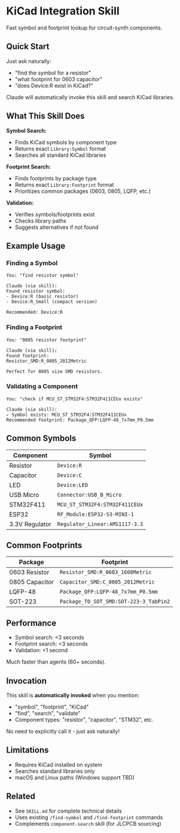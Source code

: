 # KiCad Integration Skill

Fast symbol and footprint lookup for circuit-synth components.

## Quick Start

Just ask naturally:
- "find the symbol for a resistor"
- "what footprint for 0603 capacitor"
- "does Device:R exist in KiCad?"

Claude will automatically invoke this skill and search KiCad libraries.

## What This Skill Does

**Symbol Search:**
- Finds KiCad symbols by component type
- Returns exact `Library:Symbol` format
- Searches all standard KiCad libraries

**Footprint Search:**
- Finds footprints by package type
- Returns exact `Library:Footprint` format
- Prioritizes common packages (0603, 0805, LQFP, etc.)

**Validation:**
- Verifies symbols/footprints exist
- Checks library paths
- Suggests alternatives if not found

## Example Usage

### Finding a Symbol
```
You: "find resistor symbol"

Claude (via skill):
Found resistor symbol:
- Device:R (basic resistor)
- Device:R_Small (compact version)

Recommended: Device:R
```

### Finding a Footprint
```
You: "0805 resistor footprint"

Claude (via skill):
Found footprint:
Resistor_SMD:R_0805_2012Metric

Perfect for 0805 size SMD resistors.
```

### Validating a Component
```
You: "check if MCU_ST_STM32F4:STM32F411CEUx exists"

Claude (via skill):
✓ Symbol exists: MCU_ST_STM32F4:STM32F411CEUx
Recommended footprint: Package_QFP:LQFP-48_7x7mm_P0.5mm
```

## Common Symbols

| Component | Symbol |
|-----------|--------|
| Resistor | `Device:R` |
| Capacitor | `Device:C` |
| LED | `Device:LED` |
| USB Micro | `Connector:USB_B_Micro` |
| STM32F411 | `MCU_ST_STM32F4:STM32F411CEUx` |
| ESP32 | `RF_Module:ESP32-S3-MINI-1` |
| 3.3V Regulator | `Regulator_Linear:AMS1117-3.3` |

## Common Footprints

| Package | Footprint |
|---------|-----------|
| 0603 Resistor | `Resistor_SMD:R_0603_1608Metric` |
| 0805 Capacitor | `Capacitor_SMD:C_0805_2012Metric` |
| LQFP-48 | `Package_QFP:LQFP-48_7x7mm_P0.5mm` |
| SOT-223 | `Package_TO_SOT_SMD:SOT-223-3_TabPin2` |

## Performance

- Symbol search: <3 seconds
- Footprint search: <3 seconds
- Validation: <1 second

Much faster than agents (60+ seconds).

## Invocation

This skill is **automatically invoked** when you mention:
- "symbol", "footprint", "KiCad"
- "find", "search", "validate"
- Component types: "resistor", "capacitor", "STM32", etc.

No need to explicitly call it - just ask naturally!

## Limitations

- Requires KiCad installed on system
- Searches standard libraries only
- macOS and Linux paths (Windows support TBD)

## Related

- See `SKILL.md` for complete technical details
- Uses existing `/find-symbol` and `/find-footprint` commands
- Complements `component-search` skill (for JLCPCB sourcing)
